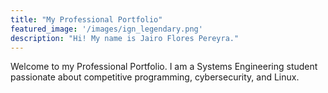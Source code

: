 ```yaml
---
title: "My Professional Portfolio"
featured_image: '/images/ign_legendary.png'
description: "Hi! My name is Jairo Flores Pereyra."
---
```

Welcome to my Professional Portfolio. I am a Systems Engineering student passionate about competitive programming, cybersecurity, and Linux.
